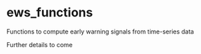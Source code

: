 # ews_functions
Functions to compute early warning signals from time-series data

Further details to come
